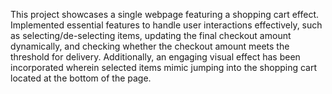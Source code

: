This project showcases a single webpage featuring a shopping cart effect.
Implemented essential features to handle user interactions effectively, such as selecting/de-selecting items, updating the final checkout amount dynamically, and checking whether the checkout amount meets the threshold for delivery.
Additionally, an engaging visual effect has been incorporated wherein selected items mimic jumping into the shopping cart located at the bottom of the page.
